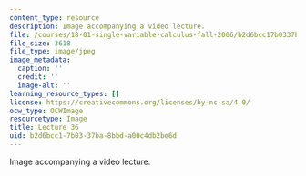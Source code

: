 ```yaml
---
content_type: resource
description: Image accompanying a video lecture.
file: /courses/18-01-single-variable-calculus-fall-2006/b2d6bcc17b0337ba8bbda00c4db2be6d_lec36.jpg
file_size: 3618
file_type: image/jpeg
image_metadata:
  caption: ''
  credit: ''
  image-alt: ''
learning_resource_types: []
license: https://creativecommons.org/licenses/by-nc-sa/4.0/
ocw_type: OCWImage
resourcetype: Image
title: Lecture 36
uid: b2d6bcc1-7b03-37ba-8bbd-a00c4db2be6d
---
```

Image accompanying a video lecture.